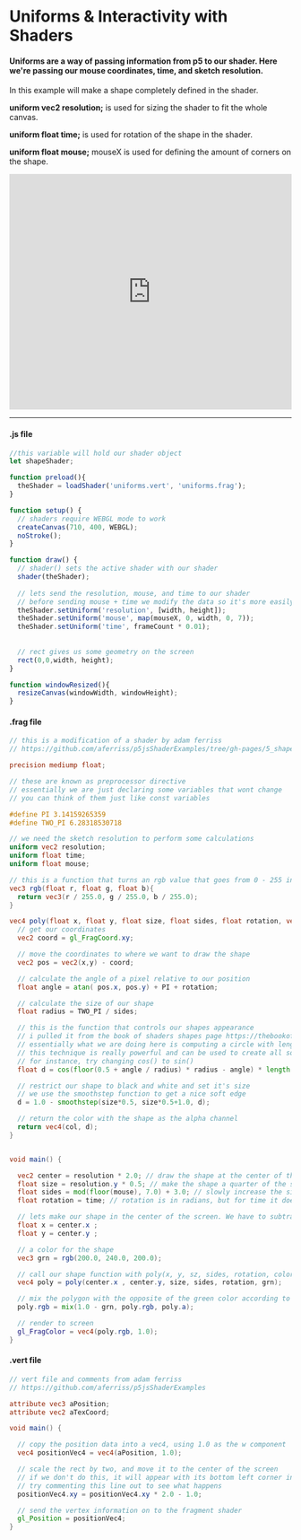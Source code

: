 # Uniforms & Interactivity with Shaders
#### Uniforms are a way of passing information from p5 to our shader. Here we're passing our mouse coordinates, time, and sketch resolution.

In this example will make a shape completely defined in the shader.

**uniform vec2 resolution;** is used for sizing the shader to fit the whole canvas.

**uniform float time;** is used for rotation of the shape in the shader.

**uniform float mouse;** mouseX is used for defining the amount of corners on the shape.


<div class="glitch-embed-wrap" style="height: 420px; width: 100%;">
  <iframe
    allow="geolocation; microphone; camera; midi; vr; encrypted-media"
    src="https://glitch.com/embed/#!/embed/passing-uniforms?path=uniforms.frag&previewSize=100"
    alt="passing-uniforms on Glitch"
    style="height: 100%; width: 100%; border: 0;">
  </iframe>
</div>

***

#### .js file
```javascript
//this variable will hold our shader object
let shapeShader;

function preload(){
  theShader = loadShader('uniforms.vert', 'uniforms.frag');
}

function setup() {
  // shaders require WEBGL mode to work
  createCanvas(710, 400, WEBGL);
  noStroke();
}

function draw() {  
  // shader() sets the active shader with our shader
  shader(theShader);
  
  // lets send the resolution, mouse, and time to our shader
  // before sending mouse + time we modify the data so it's more easily usable by the shader
  theShader.setUniform('resolution', [width, height]);
  theShader.setUniform('mouse', map(mouseX, 0, width, 0, 7));
  theShader.setUniform('time', frameCount * 0.01);
  
  
  // rect gives us some geometry on the screen
  rect(0,0,width, height);
}

function windowResized(){
  resizeCanvas(windowWidth, windowHeight);
}
```
#### .frag file
```frag
// this is a modification of a shader by adam ferriss
// https://github.com/aferriss/p5jsShaderExamples/tree/gh-pages/5_shapes/5-3_polygon

precision mediump float;

// these are known as preprocessor directive
// essentially we are just declaring some variables that wont change
// you can think of them just like const variables

#define PI 3.14159265359
#define TWO_PI 6.28318530718

// we need the sketch resolution to perform some calculations
uniform vec2 resolution;
uniform float time;
uniform float mouse;

// this is a function that turns an rgb value that goes from 0 - 255 into 0.0 - 1.0
vec3 rgb(float r, float g, float b){
  return vec3(r / 255.0, g / 255.0, b / 255.0);
}

vec4 poly(float x, float y, float size, float sides, float rotation, vec3 col){
  // get our coordinates
  vec2 coord = gl_FragCoord.xy;

  // move the coordinates to where we want to draw the shape
  vec2 pos = vec2(x,y) - coord;

  // calculate the angle of a pixel relative to our position
  float angle = atan( pos.x, pos.y) + PI + rotation;

  // calculate the size of our shape
  float radius = TWO_PI / sides;

  // this is the function that controls our shapes appearance
  // i pulled it from the book of shaders shapes page https://thebookofshaders.com/07/
  // essentially what we are doing here is computing a circle with length(pos) and manipulating it's shape with the cos() function
  // this technique is really powerful and can be used to create all sorts of different shapes
  // for instance, try changing cos() to sin()
  float d = cos(floor(0.5 + angle / radius) * radius - angle) * length(pos);

  // restrict our shape to black and white and set it's size
  // we use the smoothstep function to get a nice soft edge 
  d = 1.0 - smoothstep(size*0.5, size*0.5+1.0, d);

  // return the color with the shape as the alpha channel
  return vec4(col, d);
}


void main() {

  vec2 center = resolution * 2.0; // draw the shape at the center of the screen
  float size = resolution.y * 0.5; // make the shape a quarter of the screen height
  float sides = mod(floor(mouse), 7.0) + 3.0; // slowly increase the sides, when it reaches 10 sides, go back down to 3
  float rotation = time; // rotation is in radians, but for time it doesnt really matter

  // lets make our shape in the center of the screen. We have to subtract half of it's width and height just like in p5
  float x = center.x ;
  float y = center.y ;

  // a color for the shape 
  vec3 grn = rgb(200.0, 240.0, 200.0);

  // call our shape function with poly(x, y, sz, sides, rotation, color);
  vec4 poly = poly(center.x , center.y, size, sides, rotation, grn);

  // mix the polygon with the opposite of the green color according to the shapes alpha
  poly.rgb = mix(1.0 - grn, poly.rgb, poly.a);

  // render to screen
  gl_FragColor = vec4(poly.rgb, 1.0);
}
```
#### .vert file
```vert
// vert file and comments from adam ferriss
// https://github.com/aferriss/p5jsShaderExamples

attribute vec3 aPosition;
attribute vec2 aTexCoord;

void main() {

  // copy the position data into a vec4, using 1.0 as the w component
  vec4 positionVec4 = vec4(aPosition, 1.0);

  // scale the rect by two, and move it to the center of the screen
  // if we don't do this, it will appear with its bottom left corner in the center of the sketch
  // try commenting this line out to see what happens
  positionVec4.xy = positionVec4.xy * 2.0 - 1.0;

  // send the vertex information on to the fragment shader
  gl_Position = positionVec4;
}
```
